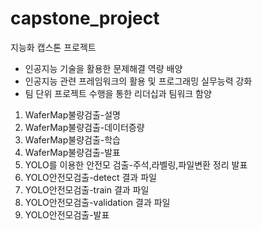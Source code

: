 # capstone_project
지능화 캡스톤 프로젝트

-  인공지능  기술을  활용한  문제해결  역량  배양
-  인공지능  관련  프레임워크의  활용  및  프로그래밍  실무능력  강화 
-  팀  단위  프로젝트  수행을  통한  리더십과  팀워크  함양

1. WaferMap불량검출-설명
2. WaferMap불량검출-데이터증량
3. WaferMap불량검출-학습
4. WaferMap불량검출-발표
5. YOLO를 이용한 안전모 검출-주석,라벨링,파일변환 정리 발표
6. YOLO안전모검출-detect 결과 파일
7. YOLO안전모검출-train 결과 파일
8. YOLO안전모검출-validation 결과 파일
9. YOLO안전모검출-발표
